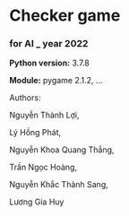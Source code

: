 # Checker game
### for **AI** _ year 2022

**Python version:** 3.7.8

**Module:**
    pygame 2.1.2,
    ... 

Authors: 

Nguyễn Thành Lợi, 

Lý Hồng Phát, 

Nguyễn Khoa Quang Thắng, 

Trần Ngọc Hoàng, 

Nguyễn Khắc Thành Sang, 

Lương Gia Huy
